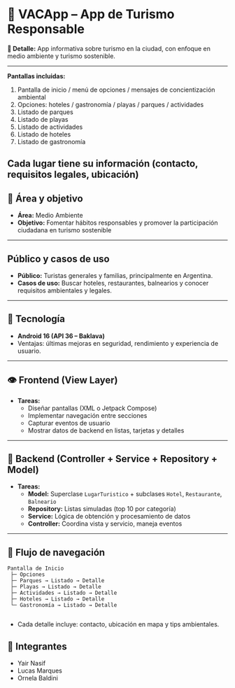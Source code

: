 # 🌿 VACApp – App de Turismo Responsable

**📝 Detalle:** App informativa sobre turismo en la ciudad, con enfoque en medio ambiente y turismo sostenible.

---

**Pantallas incluidas:**
1. Pantalla de inicio / menú de opciones / mensajes de concientización ambiental
2. Opciones: hoteles / gastronomía / playas / parques / actividades
3. Listado de parques
4. Listado de playas
4. Listado de actividades
4. Listado de hoteles
4. Listado de gastronomía

**Cada lugar tiene su información (contacto, requisitos legales, ubicación)**
---

## 🌱 Área y objetivo

- **Área:** Medio Ambiente  
- **Objetivo:** Fomentar hábitos responsables y promover la participación ciudadana en turismo sostenible

---

##  Público y casos de uso

- **Público:** Turistas generales y familias, principalmente en Argentina.  
- **Casos de uso:** Buscar hoteles, restaurantes, balnearios y conocer requisitos ambientales y legales.

---

## 📱 Tecnología

- **Android 16 (API 36 – Baklava)**  
- Ventajas: últimas mejoras en seguridad, rendimiento y experiencia de usuario.

---

## 👁️ Frontend (View Layer)

- **Tareas:**
  - Diseñar pantallas (XML o Jetpack Compose)  
  - Implementar navegación entre secciones  
  - Capturar eventos de usuario  
  - Mostrar datos de backend en listas, tarjetas y detalles

---

## 🧠 Backend (Controller + Service + Repository + Model)

- **Tareas:**
  - **Model:** Superclase `LugarTuristico` + subclases `Hotel`, `Restaurante`, `Balneario`  
  - **Repository:** Listas simuladas (top 10 por categoría)  
  - **Service:** Lógica de obtención y procesamiento de datos  
  - **Controller:** Coordina vista y servicio, maneja eventos

---

## 🔄 Flujo de navegación

```text
Pantalla de Inicio
 ├─ Opciones 
 ├─ Parques → Listado → Detalle
 ├─ Playas → Listado → Detalle
 ├─ Actividades → Listado → Detalle
 ├─ Hoteles → Listado → Detalle
 └─ Gastronomía → Listado → Detalle
 
```  

- Cada detalle incluye: contacto, ubicación en mapa y tips ambientales.

## 👥 Integrantes

- Yair Nasif
- Lucas Marques
- Ornela Baldini
